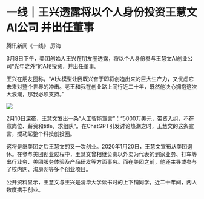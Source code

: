 # 一线｜王兴透露将以个人身份投资王慧文AI公司 并出任董事

腾讯新闻《一线》 厉海

3月8日下午，美团创始人王兴在朋友圈透露，将以个人身份参与王慧文AI创业公司“光年之外”的A轮投资，并出任董事。

王兴在朋友圈称，“AI大模型让我既兴奋于即将创造出来的巨大生产力，又忧虑它未来对整个世界的冲击。老王和我在创业路上同行近二十年，既然他决心拥抱这次大浪潮，那我必须支持。”

![](https://inews.gtimg.com/news_bt/O3Wz7nMJVTlEsB0GmLGJrE8aj7U9eO7W6iRj9XNPw5vN0AA/1000)

2月10日深夜，王慧文发出一条“人工智能宣言”：“5000万美元，带资入组，不在意岗位、薪资和title，求组队”。在ChatGPT引发讨论热潮之时，王慧文的这条宣言，搅动起整个科技创投圈。

这将是继美团之后王慧文的又一次创业。2020年1月20日，王慧文宣布从美团退休。在参与美团创业过程中，王慧文曾相继负责以外卖为代表的到家业务、打车等出行业务、美团服务体验及产品研发等方面事务。而在美团之前，他还主导或参与了校内网、淘房网等多个创业项目。

公开资料显示，王慧文与王兴是清华大学读书时的上下铺同学，近二十年间，两人数度携手创业。

